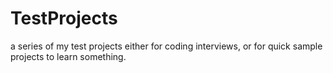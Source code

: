 # TestProjects
a series of my test projects either for coding interviews, or for quick sample projects to learn something.
